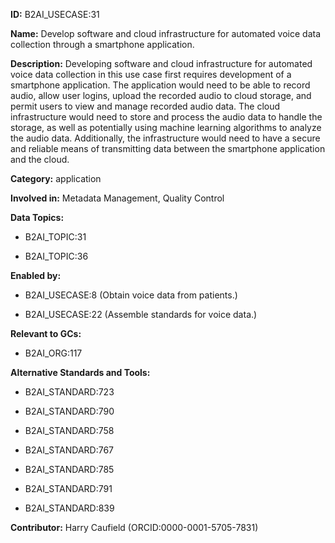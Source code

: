 **ID:** B2AI_USECASE:31

**Name:** Develop software and cloud infrastructure for automated voice data collection through a smartphone application.

**Description:** Developing software and cloud infrastructure for automated voice data collection in this use case first requires development of a smartphone application. The application would need to be able to record audio, allow user logins, upload the recorded audio to cloud storage, and permit users to view and manage recorded audio data. The cloud infrastructure would need to store and process the audio data to handle the storage, as well as potentially using machine learning algorithms to analyze the audio data. Additionally, the infrastructure would need to have a secure and reliable means of transmitting data between the smartphone application and the cloud.

**Category:** application

**Involved in:** Metadata Management, Quality Control

**Data Topics:**

- B2AI_TOPIC:31

- B2AI_TOPIC:36

**Enabled by:**

- B2AI_USECASE:8 (Obtain voice data from patients.)

- B2AI_USECASE:22 (Assemble standards for voice data.)

**Relevant to GCs:**

- B2AI_ORG:117

**Alternative Standards and Tools:**

- B2AI_STANDARD:723

- B2AI_STANDARD:790

- B2AI_STANDARD:758

- B2AI_STANDARD:767

- B2AI_STANDARD:785

- B2AI_STANDARD:791

- B2AI_STANDARD:839

**Contributor:** Harry Caufield
 (ORCID:0000-0001-5705-7831)

